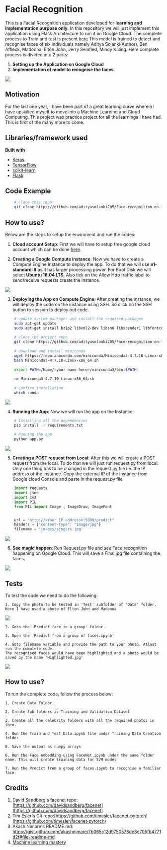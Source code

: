 # Facial Recognition

This is a Facial Recognition application developed for **learning and implementation purpose only**. In this repository we will just implement this application using Flask Architecture to run it on Google Cloud. The complete process to Train and test is present [here](https://github.com/adityasolanki205/Face-Recognition)
This model is trained to detect and recognise faces of six individuals namely Aditya Solanki(Author), Ben Affleck, Madonna, Elton John, Jerry Seinfled, Mindy Kaling. Here complete process is divided into 2 parts:

1. **Setting up the Application on Google Cloud**
2. **Implementation of model to recognise the faces**

![](expected.gif)

## Motivation
For the last one year, I have been part of a great learning curve wherein I have upskilled myself to move into a Machine Learning and Cloud Computing. This project was practice project for all the learnings I have had. This is first of the many more to come. 
 

## Libraries/framework used

<b>Built with</b>
- [Keras](https://keras.io/)
- [TensorFlow](https://www.tensorflow.org/)
- [scikit-learn](https://scikit-learn.org/stable/)
- [Flask](https://flask.palletsprojects.com/en/1.1.x/)


## Code Example

```bash
    # clone this repo:
    git clone https://github.com/adityasolanki205/Face-recognition-on-flask.git
```

## How to use?

Below are the steps to setup the enviroment and run the codes:

1. **Cloud account Setup**: First we will have to setup free google cloud account which can be done [here](https://cloud.google.com/free). 

2. **Creating a Google Compute instance**: Now we have to create a Compute Engine Instance to deploy the app. To do that we will use **n1-standard-8** as it has larger processing power. For Boot Disk we will select **Ubuntu 18.04 LTS**. Also tick on the Allow Http traffic label to send/receive requests create the instance.

![](images/compute_instance.gif)

3. **Deploying the App on Compute Engine**: After creating the instance, we will deploy the code on the instance using SSH. So click on the SSH button to session to deploy out code.

```bash
    # update system packages and install the required packages
    sudo apt-get update
    sudo apt-get install bzip2 libxml2-dev libsm6 libxrender1 libfontconfig1
    
    # clone the project repo
    git clone https://github.com/adityasolanki205/Face-recognition-on-flask.git
    
    # download and install miniconda
    wget https://repo.anaconda.com/miniconda/Miniconda3-4.7.10-Linux-x86_64.sh
    bash Miniconda3-4.7.10-Linux-x86_64.sh
    
    export PATH=/home/<your name here>/miniconda3/bin:$PATH
    
    rm Miniconda3-4.7.10-Linux-x86_64.sh
    
    # confirm installation
    which conda
```
![](images/startup.jpg)

4. **Running the App**:  Now we will run the app on the Instance

```bash
    # Installing all the dependencies
    pip install -r requirements.txt
    
    # Running the app 
    python app.py
```
![](images/application.jpg)

5. **Creating a POST request from Local**: After this we will create a POST request from the local. To do that we will just run request.py from local. Only one thing has to be changed in the request.py file i.e. the IP address of the instance. Copy the external IP of the instance from Google cloud Console and paste in the request.py file

```python
    import requests
    import json
    import cv2
    import PIL
    from PIL import Image , ImageDraw, ImageFont


    url = "http://<Your IP address>:5000/predict"
    headers = {"content-type": "image/jpg"}
    filename = 'images/singers.jpg'
```
![](images/request.jpg)

6. **See magic happen**: Run Request.py file and see Face recognition happening on Google Cloud. This will save a Final.jpg file containing the faces.

![](final.jpg)

## Tests
To test the code we need to do the following:

    1. Copy the photo to be tested in 'Test' subfolder of 'Data' folder. 
    Here I have used a photo of Elton John and Madonna
![](images/singers.jpg)
    
    2. Goto the 'Predict face in a group' folder.
    
    3. Open the 'Predict from a group of faces.ipynb'
    
    4. Goto filename variable and provide the path to your photo. Atlast run the complete code. 
    The recognised faces would have been highlighted and a photo would be saved by the name 'Highlighted.jpg'
![](final.jpg)
    
## How to use?
To run the complete code, follow the process below:

    1. Create Data Folder. 
    
    2. Create Sub folders as Training and Validation Dataset
    
    3. Create all the celebrity folders with all the required photos in them. 
    
    4. Run the Train and Test Data.ipynb file under Training Data Creation folder
    
    5. Save the output as numpy arrays
    
    6. Run the Face embedding using FaceNet.ipynb under the same folder name. This will create training data for SVM model
    
    7. Run the Predict from a group of faces.ipynb to recognise a familiar face

## Credits
1. David Sandberg's facenet repo: [https://github.com/davidsandberg/facenet](https://github.com/davidsandberg/facenet)
2. Tim Esler's Git repo:[https://github.com/timesler/facenet-pytorch](https://github.com/timesler/facenet-pytorch)
3. Akash Nimare's README.md: https://gist.github.com/akashnimare/7b065c12d9750578de8e705fb4771d2f#file-readme-md
4. [Machine learning mastery](https://machinelearningmastery.com/how-to-develop-a-face-recognition-system-using-facenet-in-keras-and-an-svm-classifier/)
